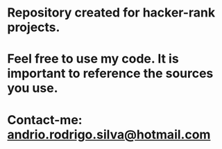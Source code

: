 # Repository created for hacker-rank projects.
# Feel free to use my code. It is important to reference the sources you use.


# Contact-me: andrio.rodrigo.silva@hotmail.com
